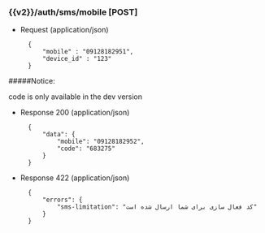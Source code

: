 ### {{v2}}/auth/sms/mobile  [POST]

+ Request (application/json)

        {
            "mobile" : "09128182951",
            "device_id" : "123"
        }

#####Notice:

code is only available in the dev version
 
        
+ Response 200 (application/json)

        {
            "data": {
                "mobile": "09128182952",
                "code": "683275"
            }
        }


+ Response 422 (application/json)

        {
            "errors": {
                "sms-limitation": "کد فعال سازی برای شما ارسال شده است"
            }
        }
